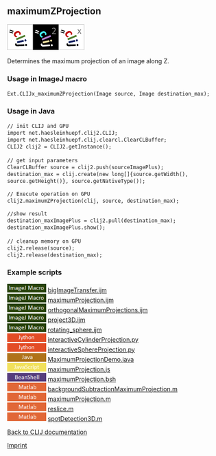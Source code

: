 ## maximumZProjection
<img src="images/mini_clij1_logo.png"/><img src="images/mini_clij2_logo.png"/><img src="images/mini_clijx_logo.png"/>

Determines the maximum projection of an image along Z.

### Usage in ImageJ macro
```
Ext.CLIJx_maximumZProjection(Image source, Image destination_max);
```


### Usage in Java
```
// init CLIJ and GPU
import net.haesleinhuepf.clij2.CLIJ;
import net.haesleinhuepf.clij.clearcl.ClearCLBuffer;
CLIJ2 clij2 = CLIJ2.getInstance();

// get input parameters
ClearCLBuffer source = clij2.push(sourceImagePlus);
destination_max = clij.create(new long[]{source.getWidth(), source.getHeight()}, source.getNativeType());
```

```
// Execute operation on GPU
clij2.maximumZProjection(clij, source, destination_max);
```

```
//show result
destination_maxImagePlus = clij2.pull(destination_max);
destination_maxImagePlus.show();

// cleanup memory on GPU
clij2.release(source);
clij2.release(destination_max);
```




### Example scripts
<a href="https://github.com/clij/clij-advanced-filters/blob/master/src/main/macro/"><img src="images/language_macro.png" height="20"/></a> [bigImageTransfer.ijm](https://github.com/clij/clij-advanced-filters/blob/master/src/main/macro/bigImageTransfer.ijm)  
<a href="https://github.com/clij/clij-advanced-filters/blob/master/src/main/macro/"><img src="images/language_macro.png" height="20"/></a> [maximumProjection.ijm](https://github.com/clij/clij-advanced-filters/blob/master/src/main/macro/maximumProjection.ijm)  
<a href="https://github.com/clij/clij-advanced-filters/blob/master/src/main/macro/"><img src="images/language_macro.png" height="20"/></a> [orthogonalMaximumProjections.ijm](https://github.com/clij/clij-advanced-filters/blob/master/src/main/macro/orthogonalMaximumProjections.ijm)  
<a href="https://github.com/clij/clij-advanced-filters/blob/master/src/main/macro/"><img src="images/language_macro.png" height="20"/></a> [project3D.ijm](https://github.com/clij/clij-advanced-filters/blob/master/src/main/macro/project3D.ijm)  
<a href="https://github.com/clij/clij-advanced-filters/blob/master/src/main/macro/"><img src="images/language_macro.png" height="20"/></a> [rotating_sphere.ijm](https://github.com/clij/clij-advanced-filters/blob/master/src/main/macro/rotating_sphere.ijm)  
<a href="https://github.com/clij/clij-advanced-filters/blob/master/src/main/jython/"><img src="images/language_jython.png" height="20"/></a> [interactiveCylinderProjection.py](https://github.com/clij/clij-advanced-filters/blob/master/src/main/jython/interactiveCylinderProjection.py)  
<a href="https://github.com/clij/clij-advanced-filters/blob/master/src/main/jython/"><img src="images/language_jython.png" height="20"/></a> [interactiveSphereProjection.py](https://github.com/clij/clij-advanced-filters/blob/master/src/main/jython/interactiveSphereProjection.py)  
<a href="https://github.com/clij/clij-docs/blob/master/src/main/java/net/haesleinhuepf/clij/examples/"><img src="images/language_java.png" height="20"/></a> [MaximumProjectionDemo.java](https://github.com/clij/clij-docs/blob/master/src/main/java/net/haesleinhuepf/clij/examples/MaximumProjectionDemo.java)  
<a href="https://github.com/clij/clij-docs/blob/master/src/main/javascript/"><img src="images/language_javascript.png" height="20"/></a> [maximumProjection.js](https://github.com/clij/clij-docs/blob/master/src/main/javascript/maximumProjection.js)  
<a href="https://github.com/clij/clij-docs/blob/master/src/main/beanshell/"><img src="images/language_beanshell.png" height="20"/></a> [maximumProjection.bsh](https://github.com/clij/clij-docs/blob/master/src/main/beanshell/maximumProjection.bsh)  
<a href="https://github.com/clij/clatlab/blob/master/src/main/matlab/"><img src="images/language_matlab.png" height="20"/></a> [backgroundSubtractionMaximumProjection.m](https://github.com/clij/clatlab/blob/master/src/main/matlab/backgroundSubtractionMaximumProjection.m)  
<a href="https://github.com/clij/clatlab/blob/master/src/main/matlab/"><img src="images/language_matlab.png" height="20"/></a> [maximumProjection.m](https://github.com/clij/clatlab/blob/master/src/main/matlab/maximumProjection.m)  
<a href="https://github.com/clij/clatlab/blob/master/src/main/matlab/"><img src="images/language_matlab.png" height="20"/></a> [reslice.m](https://github.com/clij/clatlab/blob/master/src/main/matlab/reslice.m)  
<a href="https://github.com/clij/clatlab/blob/master/src/main/matlab/"><img src="images/language_matlab.png" height="20"/></a> [spotDetection3D.m](https://github.com/clij/clatlab/blob/master/src/main/matlab/spotDetection3D.m)  


[Back to CLIJ documentation](https://clij.github.io/)

[Imprint](https://clij.github.io/imprint)
